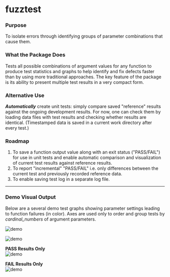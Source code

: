 # fuzztest

### Purpose 
To isolate errors through identifying groups of parameter combinations that cause them.  

### What the Package Does
Tests all possible combinations of argument values for any function to produce test 
statistics and graphs to help identify and fix defects faster than by using 
more traditional approaches. The key feature of the package is its ability to
present multiple test results in a very compact form. 
    
### Alternative Use 
**_Automatically_** create unit tests: simply compare saved "reference" results 
against the ongoing development results. For now, one can check them by loading 
data files with test results and checking whether results are identical.
(Timestamped data is saved in a current work directory after every test.)                            

### Roadmap
1. To save a function output value along with an exit status ("PASS/FAIL") 
for use in unit tests and enable automatic comparison and visualization
of current test results against reference results. 
2. To report "incremental" "PASS/FAIL" i.e. only differences between the current 
test and previously recorded reference data.
3. To enable saving test log in a separate log file. 
           
***

### Demo Visual Output  
Below are a several demo test graphs showing parameter settings leading to
function failures (in color). Axes are used only to order and group tests by
_cardinal_numbers_ of argument parameters.
  

![demo](http://i.imgur.com/z5Ivxw0.png)

![demo](http://i.imgur.com/P9vt78Y.png)
  
**PASS Results Only**  
![demo](http://i.imgur.com/vUrh2y0.png)
  
**FAIL Results Only**  
![demo](http://i.imgur.com/Cr73DJL.png)

